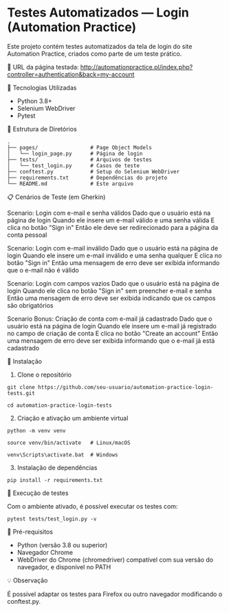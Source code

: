 # Testes Automatizados — Login (Automation Practice)

Este projeto contém testes automatizados da tela de login do site Automation Practice, criados como parte de um teste prático.

🔗 URL da página testada: http://automationpractice.pl/index.php?controller=authentication&back=my-account

📌 Tecnologias Utilizadas

- Python 3.8+
- Selenium WebDriver
- Pytest

📂 Estrutura de Diretórios
```
.
├── pages/                 # Page Object Models
│   └── login_page.py      # Página de login
├── tests/                 # Arquivos de testes
│   └── test_login.py      # Casos de teste
├── conftest.py            # Setup do Selenium WebDriver
├── requirements.txt       # Dependências do projeto
└── README.md              # Este arquivo
```

📋 Cenários de Teste (em Gherkin)

Scenario: Login com e-mail e senha válidos
  Dado que o usuário está na página de login
  Quando ele insere um e-mail válido e uma senha válida
  E clica no botão "Sign in"
  Então ele deve ser redirecionado para a página da conta pessoal

Scenario: Login com e-mail inválido
  Dado que o usuário está na página de login
  Quando ele insere um e-mail inválido e uma senha qualquer
  E clica no botão "Sign in"
  Então uma mensagem de erro deve ser exibida informando que o e-mail não é válido

Scenario: Login com campos vazios
  Dado que o usuário está na página de login
  Quando ele clica no botão "Sign in" sem preencher e-mail e senha
  Então uma mensagem de erro deve ser exibida indicando que os campos são obrigatórios

Scenario Bonus: Criação de conta com e-mail já cadastrado
  Dado que o usuário está na página de login
  Quando ele insere um e-mail já registrado no campo de criação de conta
  E clica no botão "Create an account"
  Então uma mensagem de erro deve ser exibida informando que o e-mail já está cadastrado

🧰 Instalação

1. Clone o repositório
```
git clone https://github.com/seu-usuario/automation-practice-login-tests.git
```
```
cd automation-practice-login-tests
```
2. Criação e ativação um ambiente virtual
```
python -m venv venv
```

```
source venv/bin/activate   # Linux/macOS
```

```
venv\Scripts\activate.bat  # Windows
```

3. Instalação de dependências

```
pip install -r requirements.txt
```

🚀 Execução de testes

Com o ambiente ativado, é possível executar os testes com:

```
pytest tests/test_login.py -v
```

🧪 Pré-requisitos

- Python (versão 3.8 ou superior)
- Navegador Chrome
- WebDriver do Chrome (chromedriver) compatível com sua versão do navegador, e disponível no PATH

💡 Observação

É possível adaptar os testes para Firefox ou outro navegador modificando o conftest.py.
